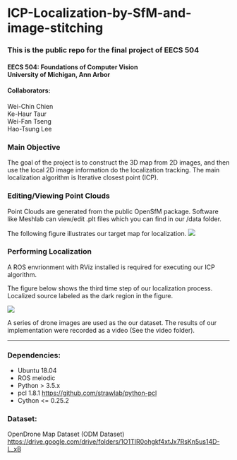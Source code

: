# ICP-Localization-by-SfM-and-image-stitching

### This is the public repo for the final project of EECS 504

#### EECS 504: Foundations of Computer Vision</br>University of Michigan, Ann Arbor

#### Collaborators:
Wei-Chin Chien </br>
Ke-Haur Taur </br>
Wei-Fan Tseng </br>
Hao-Tsung Lee </br>

### Main Objective

The goal of the project is to construct the 3D map from 2D images, and then use the local 2D image information do the localization tracking. The main localization algorithm is Iterative closest point (ICP).

### Editing/Viewing Point Clouds
Point Clouds are generated from the public OpenSfM package.
Software like Meshlab can view/edit .plt files which you can find in our /data folder.

The following figure illustrates our target map for localization.
![](https://i.imgur.com/AinbRTX.jpg)


### Performing Localization

A ROS envrionment with RViz installed is required for executing our ICP algorithm.

The figure below shows the third time step of our localization process. </br>Localized source labeled as the dark region in the figure.

![](https://i.imgur.com/98yAOl1.jpg)


A series of drone images are used as the our dataset. The results of our implementation were recorded as a video (See the video folder).

---

### Dependencies:
+ Ubuntu 18.04
+ ROS melodic
+ Python > 3.5.x
+ pcl 1.8.1	https://github.com/strawlab/python-pcl
+ Cython <= 0.25.2

### Dataset:
OpenDrone Map Dataset (ODM Dataset)		https://drive.google.com/drive/folders/1O1TIR0ohgkf4xtJx7RsKn5us14D-L_xB
